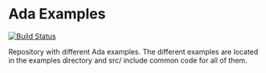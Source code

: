Ada Examples
============
[![Build
Status](https://travis-ci.org/christofferholmstedt/ada-examples.png?branch=development)](https://travis-ci.org/christofferholmstedt/ada-examples)

Repository with different Ada examples. The different examples are located in
the examples directory and src/ include common code for all of them.
